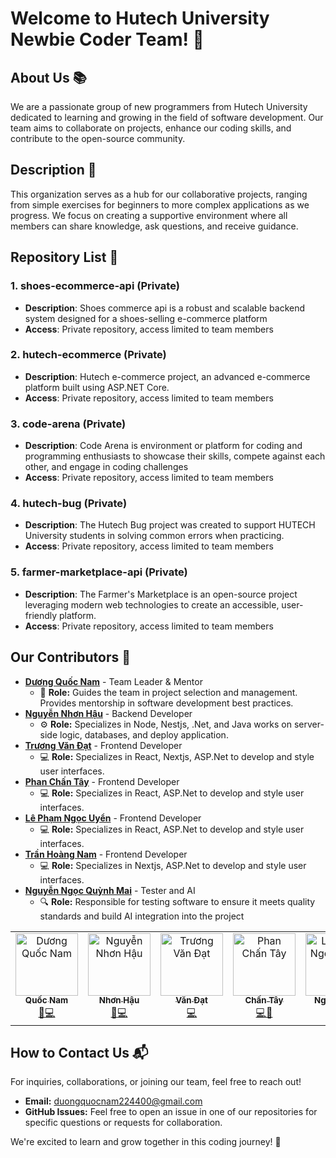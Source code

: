 # Welcome to Hutech University Newbie Coder Team! 👋

## About Us 📚

We are a passionate group of new programmers from Hutech University dedicated to learning and growing in the field of software development. Our team aims to collaborate on projects, enhance our coding skills, and contribute to the open-source community.

## Description 📖

This organization serves as a hub for our collaborative projects, ranging from simple exercises for beginners to more complex applications as we progress. We focus on creating a supportive environment where all members can share knowledge, ask questions, and receive guidance.

## Repository List 📁

### 1. shoes-ecommerce-api (Private)

- **Description**: Shoes commerce api is a robust and scalable backend system designed for a shoes-selling e-commerce platform
- **Access**: Private repository, access limited to team members

### 2. hutech-ecommerce (Private)

- **Description**: Hutech e-commerce project, an advanced e-commerce platform built using ASP.NET Core.
- **Access**: Private repository, access limited to team members

### 3. code-arena (Private)

- **Description**: Code Arena is environment or platform for coding and programming enthusiasts to showcase their skills, compete against each other, and engage in coding challenges
- **Access**: Private repository, access limited to team members

### 4. hutech-bug (Private)

- **Description**: The Hutech Bug project was created to support HUTECH University students in solving common errors when practicing.
- **Access**: Private repository, access limited to team members

### 5. farmer-marketplace-api (Private)

- **Description**: The Farmer's Marketplace is an open-source project leveraging modern web technologies to create an accessible, user-friendly platform.
- **Access**: Private repository, access limited to team members

## Our Contributors 🌟

- **[Dương Quốc Nam](https://github.com/qoucname2202)** - Team Leader & Mentor
  - 📖 **Role:** Guides the team in project selection and management. Provides mentorship in software development best practices.
- **[Nguyễn Nhơn Hậu](https://github.com/sharrlotte)** - Backend Developer
  - ⚙️ **Role:** Specializes in Node, Nestjs, .Net, and Java works on server-side logic, databases, and deploy application.
- **[Trương Văn Đạt](https://github.com/dattv23)** - Frontend Developer
  - 💻 **Role:** Specializes in React, Nextjs, ASP.Net to develop and style user interfaces.
- **[Phan Chấn Tây](https://github.com/ngcuyen)** - Frontend Developer
  - 💻 **Role:** Specializes in React, ASP.Net to develop and style user interfaces.
- **[Lê Phạm Ngọc Uyển](https://github.com/ngcuyen)** - Frontend Developer
  - 💻 **Role:** Specializes in React, ASP.Net to develop and style user interfaces.
- **[Trần Hoàng Nam](https://github.com/Nam-th)** - Frontend Developer
  - 💻 **Role:** Specializes in Nextjs, ASP.Net to develop and style user interfaces.
- **[Nguyễn Ngọc Quỳnh Mai](https://github.com/example)** - Tester and AI
  - 🔍 **Role:** Responsible for testing software to ensure it meets quality standards and build AI integration into the project

<table align="center">
  <tbody>
	<tr>
		<td align="center"><a href="https://github.com/qoucname2202"><img src="https://avatars.githubusercontent.com/qoucname2202" width="100px;" alt="Dương Quốc Nam"/><br/><sub><b>Quốc Nam</b></sub></a><br/><a href="https://github.com/qoucname2202" title="Document">📝</a><a href="https://github.com/qoucname2202" title="Code">💻</a></td>
		<td align="center"><a href="https://github.com/sharrlotte"><img src="https://avatars.githubusercontent.com/sharrlotte" width="100px;" alt="Nguyễn Nhơn Hậu"/><br/><sub><b>Nhơn Hậu</b></sub></a><br/><a href="https://github.com/qoucname2202" title="Document">📝</a><a  href="https://github.com/sharrlotte" title="Code">💻</a></td>
    <td align="center"><a href="https://github.com/dattv23"><img src="https://avatars.githubusercontent.com/dattv23" width="100px;" alt="Trương Văn Đạt"/><br/><sub><b>Văn Đạt</b></sub></a><br/><a href="https://github.com/dattv23" title="Code">💻</a></td>
		<td align="center"><a href="https://github.com/chantay123"><img src="https://avatars.githubusercontent.com/chantay123" width="100px;" alt="Phan Chấn Tây" /><br/><sub><b>Chấn Tây</b></sub></a><br/><a href="https://github.com/chantay123" title="Code">💻</a><a href="https://github.com/chantay123" title="Design">🎨</a></td>
		<td align="center"><a href="https://github.com/ngcuyen"><img src="https://avatars.githubusercontent.com/ngcuyen" width="100px;" alt="Lê Phạm Ngọc Uyển" /><br/><sub><b>Ngọc Uyển</b></sub></a><br/><a href="https://github.com/ngcuyen" title="Code">💻</a><a href="https://github.com/ngcuyen" title="Analysis">📉</a></td>
		<td align="center"><a href="https://github.com/just-mein"><img src="https://avatars.githubusercontent.com/just-mein" width="100px;" alt="Nguyễn Ngọc Quỳnh Mai"/><br/><sub><b>Quỳnh Mai</b></sub></a><br/><a href="https://github.com/just-mein" title="Test">🔍</a><a href="https://github.com/just-mein" title="AI">🤖</a><a href="https://github.com/just-mein" title="Analysis">📉</a></td>
		<td align="center"><a href="https://github.com/Nam-th"><img src="https://avatars.githubusercontent.com/Nam-th" width="100px;" alt="Trần Hoàng Nam"/><br/><sub><b>Hoàng Nam</b></sub></a><br/><a href="https://github.com/Nam-th" title="Code">💻</a></td>
	</tr>
	</tbody>
</table>

## How to Contact Us 📬

For inquiries, collaborations, or joining our team, feel free to reach out!

- **Email:** [duongquocnam224400@gmail.com](mailto:duongquocnam224400@gmail.com)
- **GitHub Issues:** Feel free to open an issue in one of our repositories for specific questions or requests for collaboration.

We're excited to learn and grow together in this coding journey! 🚀
